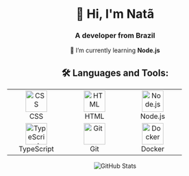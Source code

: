 <div align="center">

# 👋 Hi, I'm Natã  
### A developer from Brazil  

🌱 I’m currently learning **Node.js**  

## 🛠 Languages and Tools:
<table>
  <tr>
    <td align="center" width="120">
      <img src="https://cdn.jsdelivr.net/gh/devicons/devicon/icons/css3/css3-original.svg" width="50" height="50" alt="CSS"/>
      <br>CSS
    </td>
    <td align="center" width="120">
      <img src="https://cdn.jsdelivr.net/gh/devicons/devicon/icons/html5/html5-original.svg" width="50" height="50" alt="HTML"/>
      <br>HTML
    </td>
    <td align="center" width="120">
      <img src="https://cdn.jsdelivr.net/gh/devicons/devicon/icons/nodejs/nodejs-original.svg" width="50" height="50" alt="Node.js"/>
      <br>Node.js
    </td>
  </tr>
  <tr>
      <td align="center" width="120">
      <img src="https://cdn.jsdelivr.net/gh/devicons/devicon/icons/typescript/typescript-original.svg" width="50" height="50" alt="TypeScript"/>
      <br>TypeScript
    </td>
    <td align="center" width="120">
      <img src="https://cdn.jsdelivr.net/gh/devicons/devicon/icons/git/git-original.svg" width="50" height="50" alt="Git"/>
      <br>Git
    </td>
    <td align="center" width="120">
      <img src="https://cdn.jsdelivr.net/gh/devicons/devicon/icons/docker/docker-original.svg" width="50" height="50" alt="Docker"/>
      <br>Docker
    </td>
  </tr>
</table>

<p>
  <img align="center" src="https://github-readme-stats.vercel.app/api/top-langs?username=natzaum&show_icons=true&locale=en&layout=compact&theme=dark" alt="GitHub Stats"/>
</p>

</div>
